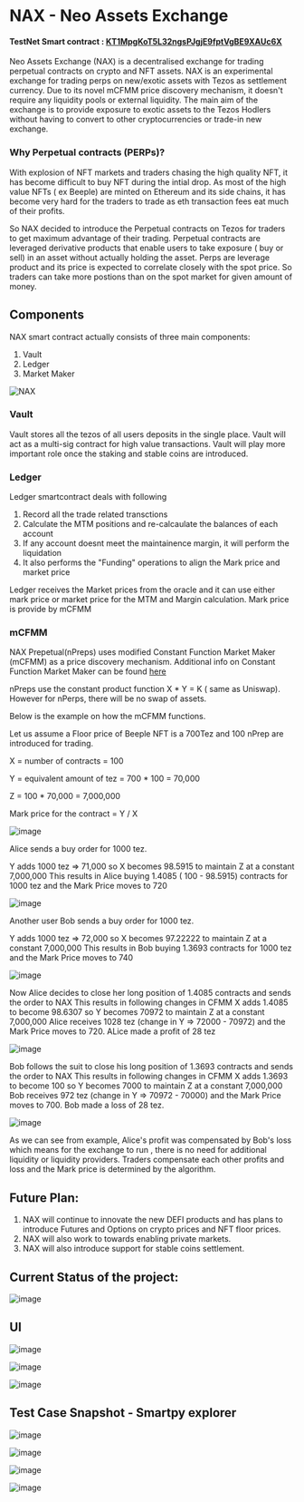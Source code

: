 # NAX - Neo Assets Exchange

#### TestNet Smart contract : <a href="https://smartpy.io/explorer.html?address=KT1MpgKoT5L32ngsPJgjE9fptVgBE9XAUc6X">KT1MpgKoT5L32ngsPJgjE9fptVgBE9XAUc6X</a>

Neo Assets Exchange (NAX) is a decentralised exchange for trading perpetual contracts on crypto and NFT assets.
NAX is an experimental exchange for trading perps on new/exotic assets with Tezos as settlement currency.
Due to its novel mCFMM price discovery mechanism, it doesn't require any liquidity pools or external liquidity.
The main aim of the exchange is to provide exposure to exotic assets to the Tezos Hodlers without having to convert to other cryptocurrencies or trade-in new exchange.

### Why Perpetual contracts (PERPs)?

With explosion of NFT markets and traders chasing the high quality NFT, it has become difficult to buy NFT during the intial drop. As most of the high value NFTs ( ex Beeple) are minted on Ethereum and its side chains, it has become very hard for the traders to trade as eth transaction fees eat much of their profits. 

So NAX decided to introduce the Perpetual contracts on Tezos for traders to get maximum advantage of their trading.
Perpetual contracts are leveraged derivative products that enable users to take exposure ( buy or sell) in an asset without actually holding the asset.
Perps are leverage product and its price is expected to correlate closely with the spot price. So traders can take more postions than on the spot market for given amount of money. 



## Components

NAX smart contract actually consists of three main components:

1. Vault
2. Ledger
3. Market Maker


![NAX ](https://user-images.githubusercontent.com/33004854/140522034-a97552c9-a425-4025-9886-32736148f6fc.png)

### Vault

Vault stores all the tezos of all users deposits in the single place. Vault will act as a multi-sig contract for high value transactions.
Vault will play more important role once the staking and stable coins are introduced.

### Ledger

Ledger smartcontract deals with following 

1. Record all the trade related transctions
2. Calculate the MTM positions and re-calcaulate the balances of each account
3. If any account doesnt meet the maintainence margin, it will perform the liquidation
4. It also performs the "Funding" operations to align the Mark price and market price

Ledger receives the Market prices from the oracle and it can use either mark price or market price for the MTM and Margin calculation. Mark price is provide by mCFMM


### mCFMM


NAX Prepetual(nPreps) uses modified Constant Function Market Maker (mCFMM) as a price discovery mechanism. Additional info on Constant Function Market Maker can be found <a href ="https://medium.com/bollinger-investment-group/constant-function-market-makers-defis-zero-to-one-innovation-968f77022159" target="_blank">here</a>

nPreps use the constant product function  X * Y = K ( same as Uniswap). However for nPerps, there will be no swap of assets.

Below is the example on how the mCFMM functions.

Let us assume a Floor price of Beeple NFT is a 700Tez and  100 nPrep are  introduced for trading.

 X = number of contracts = 100 
 
 Y = equivalent  amount of tez = 700 * 100 = 70,000
 
 Z = 100 * 70,000 = 7,000,000  
 
 Mark price for the contract = Y / X
					
							

							
![image](https://user-images.githubusercontent.com/33004854/140507647-1de190cb-39b0-4c38-8b5c-a89133f88946.png)


Alice sends a buy order for 1000 tez.

Y adds 1000 tez => 71,000 so X becomes 98.5915 to maintain  Z at a constant 7,000,000
This results in Alice buying 1.4085 ( 100 - 98.5915) contracts for 1000 tez and the Mark Price moves to 720
							
![image](https://user-images.githubusercontent.com/33004854/140507692-cf231079-2d53-4718-b68c-4a643b6aad55.png)
							
Another user Bob sends a buy order for 1000 tez.	

Y adds 1000 tez => 72,000 so X becomes 97.22222 to maintain  Z at a constant 7,000,000
This results in Bob buying 1.3693 contracts for 1000 tez and the Mark Price moves to 740

							
![image](https://user-images.githubusercontent.com/33004854/140507754-9d912fe7-4d6d-4cd7-9bab-ff64e4d39bc7.png)


Now Alice decides to close her long position of 1.4085 contracts and sends the order to NAX
This results in following changes in CFMM
X adds 1.4085 to become 98.6307 so Y becomes 70972 to maintain  Z at a constant 7,000,000
Alice receives 1028 tez (change in Y => 72000 - 70972) and the Mark Price moves to 720.
ALice made a profit of 28 tez

							
![image](https://user-images.githubusercontent.com/33004854/140507974-e1537d77-88cd-44e3-8a19-f697edcedbb1.png)


Bob follows the suit to close his long position of 1.3693 contracts and sends the order to NAX
This results in following changes in CFMM
X adds 1.3693  to become 100 so Y becomes 7000 to maintain  Z at a constant 7,000,000
Bob receives 972 tez (change in Y => 70972 - 70000) and the Mark Price moves to 700.
Bob made a loss of 28 tez.							

							
![image](https://user-images.githubusercontent.com/33004854/140508016-0e4e5919-44b7-45c3-9633-fa064483d888.png)



As we can see from example, Alice's profit was compensated by Bob's loss which means for the exchange to run , there is no need for additional liquidity or liquidity providers.
Traders compensate each other profits and loss and the Mark price is determined by the algorithm. 



## Future Plan:

1. NAX will continue to innovate the new DEFI products and has plans to introduce Futures and Options on crypto prices and NFT floor prices.
2. NAX will also work to towards enabling private markets.
3. NAX will also introduce support for stable coins settlement.

## Current Status of the project:

					
![image](https://user-images.githubusercontent.com/33004854/140653393-061e771a-d0d6-4f32-b752-e5b2b4a7c75f.png)

## UI

![image](https://user-images.githubusercontent.com/33004854/141498925-7690520b-0b81-4dfc-a474-8de622fca917.png)

![image](https://user-images.githubusercontent.com/33004854/141499051-802f5197-094e-4b87-8f2f-2335b746a7cf.png)

![image](https://user-images.githubusercontent.com/33004854/141499431-8de2779f-7819-4cfb-84ad-56e2f5a5b9d1.png)


## Test Case Snapshot - Smartpy explorer

![image](https://user-images.githubusercontent.com/33004854/140674248-82d24cf4-1de3-4baf-9291-94ee6190fc3d.png)


![image](https://user-images.githubusercontent.com/33004854/140674327-67ec0d08-444b-4760-8137-105b2aec6c34.png)


![image](https://user-images.githubusercontent.com/33004854/140674472-ed4c2c77-ae4f-4472-9a57-05289a4a37b3.png)

![image](https://user-images.githubusercontent.com/33004854/140674552-232f74a4-20ce-490e-b544-5f6f1f477109.png)












